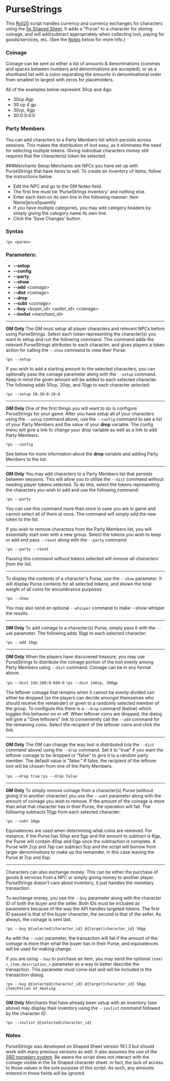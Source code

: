 # PurseStrings

This [Roll20](http://roll20.net/) script handles currency and currency exchanges for characters using the [5e Shaped Sheet](http://github.com/mlenser/roll20-character-sheets/tree/master/5eShaped). It adds a "Purse" to a character for storing coinage, and will add/subtract appropriately when collecting loot, paying for goods/services, etc. (See the [Notes](#notes) below for more info.)

### Coinage
Coinage can be sent as either a list of amounts & denominations (commas and spaces between numbers and denominations are accepted), or as a shorthand list with a colon separating the amounts in denominational order from smallest to largest with zeros for placeholders.

All of the examples below represent 30cp and 4gp:
* 30cp 4gp
* 30 cp 4 gp
* 30cp, 4gp
* 30:0:0:4:0

### Party Members
You can add characters to a Party Members list which persists across sessions. This makes the distribution of loot easy, as it eliminates the need for selecting multiple tokens. Giving individual characters money still requires that the character(s) token be selected.

###Merchants Setup
Merchants are NPCs you have set up with PurseStrings that have items to sell. To create an inventory of items, follow the instructions below.
* Edit the NPC and go to the GM Notes field.
* The first line must be 'PurseStrings Inventory' and nothing else.
* Enter each item on its own line in the following manner:
    Item Name|price|quantity
* If you have multiple categories, you may add category headers by simply giving the category name its own line.
* Click the 'Save Changes' button.

### Syntax

```!ps <parms>```

### Parameters:
* **--setup**
* **--config**
* **--party**
* **--show**
* **--add** <_coinage_>
* **--dist** <_coinage_>
* **--drop**
* **--subt** <_coinage_>
* **--buy** <_buyer_id_> <_seller_id_> <_coinage_>
* **--invlist** <_merchant_id_>

---
**GM Only** The GM must setup all player characters and relevant NPCs before using PurseStrings. Select each token representing the character(s) you want to setup and run the following command. This command adds the relevant PurseStrings attributes to each character, and gives players a token action for calling the `--show` command to view their Purse:

```!ps --setup```

If you wish to add a starting amount to the selected characters, you can optionally pass the coinage parameter along with the `--setup` command. Keep in mind the given amount will be added to each selected character. The following adds 50cp, 20sp, and 10gp to each character selected:

```!ps --setup 50:20:0:10:0```

---
**GM Only** One of the first things you will want to do is configure PurseStrings for your game. After you have setup all of your characters using the `--setup` command above, use the `--config` command to see a list of your Party Members and the value of your **drop** variable. The config menu will give a link to change your drop variable as well as a link to add Party Members.

```!ps --config```

See below for more information about the **drop** variable and adding Party Members to the list.

---
**GM Only** You may add characters to a Party Members list that persists between sessions. This will allow you to utilize the `--dist` command without needing player tokens selected. To do this, select the tokens representing the characters you wish to add and use the following command:

```!ps --party```

You can use this command more than once in case you are in game and cannot select all of them at once. The command will simply add the new token to the list.

If you wish to remove characters from the Party Members list, you will essentially start over with a new group. Select the tokens you wish to keep or add and pass `--reset` along with the `--party` command:

```!ps --party --reset```

Passing this command without tokens selected will *remove all characters from the list.*

---
To display the contents of a character's Purse, use the `--show` parameter. It will display Purse contents for all selected tokens, and shows the total weight of all coins for encumbrance purposes:

```!ps --show```

You may also send an optional `--whisper` command to make --show whisper the results.

---
**GM Only** To add coinage to a character(s) Purse, simply pass it with the `--add` parameter. The following adds 10gp to each selected character:

```!ps --add 10gp```

---
**GM Only** When the players have discovered treasure, you may use PurseStrings to distribute the coinage portion of the loot evenly among Party Members using `--dist` command. Coinage can be in any format above.

```!ps --dist 156:280:0:666:0```
```!ps --dist 146sp, 398gp```

The leftover coinage that remains when it cannot be evenly divided can either be dropped (so the players can decide amongst themselves who should receive the remainder) or given to a randomly selected member of the group. To configure this there is a `--drop` command (below) which toggles this behavior on or off. When leftover coins are dropped, the dialog will give a "Give leftovers" link to conveniently call the `--add` command for the remaining coins. Select the recipient of the leftover coins and click the link.

---
**GM Only** The GM can change the way loot is distributed (via the `--dist` command above) using the `--drop` command. Set it to "true" if you want the leftover coinage to be dropped or "false" to give it to a random party member. The default value is "false." If false, the recipient of the leftover loot will be chosen from one of the Party Members.

```!ps --drop true```
```!ps --drop false```

---

**GM Only** To simply remove coinage from a character(s) Purse (without giving it to another character) you use the `--subt` parameter along with the amount of coinage you wish to remove. If the amount of the coinage is more than what that character has in their Purse, the operation will fail. The following subtracts 10gp from each selected character:

```!ps --subt 10gp```

Equivalences are used when determining what coins are removed. For instance, if the Purse has 50sp and 5gp and the amount to subtract is 6gp, the Purse will contain 40sp and 0gp once the subtraction is complete. A Purse with 2cp and 7sp can subtract 5cp and the script will borrow from larger denominations to make up the remainder, in this case leaving the Purse at 7cp and 6sp.

---
Characters can also exchange money. This can be either the purchase of goods & services from a NPC or simply giving money to another player. PurseStrings doesn't care about inventory, it just handles the monetary transaction.

To exchange money, you use the `--buy` parameter along with the character ID of both the buyer and the seller. Both IDs must be included as parameters because of the way the API handles targeted tokens. The first ID passed is that of the buyer character, the second is that of the seller. As always, the coinage is sent last.

```!ps --buy @{selected|character_id} @{target|character_id} 50gp```

As with the `--subt` parameter, the transaction will fail if the amount of the coinage is more than what the buyer has in their Purse, and equivalences will be used for making change.

If you are using `--buy` to purchase an item, you may send the optional `item|<_item_description_>` parameter as a way to better describe the transaction. This parameter *must come last* and will be included in the transaction dialog.

```!ps --buy @{selected|character_id} @{target|character_id} 50gp item|Potion of Healing```

---
**GM Only** Merchants that have already been setup with an inventory (see above) may display their inventory using the `--invlist` command followed by the character ID:

```!ps --invlist @{selected|character_id}```

### Notes

PurseStrings was developed on Shaped Sheet version 19.1.3 but should work with many previous versions as well. It also assumes the use of the [SRD monetary system](https://roll20.net/compendium/dnd5e/Treasure#content). Be aware the script does not interact with the coinage visible in the 5e Shaped character sheet. In fact, the lack of access to those values is the sole purpose of this script. As such, any amounts entered in those fields will be ignored.
